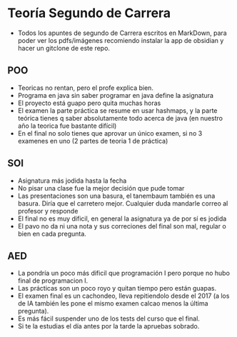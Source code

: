 # Teoría Segundo de Carrera
- Todos los apuntes de segundo de Carrera escritos en MarkDown, para poder ver los pdfs/imágenes recomiendo instalar la app de obsidian y hacer un gitclone de este repo.


## POO
- Teoricas no rentan, pero el profe explica bien.
- Programa en java sin saber programar en java define la asignatura
- El proyecto está guapo pero quita muchas horas
- El examen la parte práctica se resume en usar hashmaps, y la parte teórica tienes q saber absolutamente todo acerca de java (en nuestro año la teorica fue bastante difícil)
- En el final no solo tienes que aprovar un único examen, si no 3 examenes en uno (2 partes de teoria 1 de práctica)

## SOI
- Asignatura más jodida hasta la fecha
- No pisar una clase fue la mejor decisión que pude tomar
- Las presentaciones son una basura, el tanembaum también es una basura. Diría que el carretero mejor. Cualquier duda mandarle correo al profesor y responde
- El final no es muy dificil, en general la asignatura ya de por sí es jodida
- El pavo no da ni una nota y sus correciones del final son mal, regular o bien en cada pregunta.

## AED
- La pondría un poco más dificil que programación I pero porque no hubo final de programacion I.
- Las prácticas son un poco royo y quitan tiempo pero están guapas.
- El examen final es un cachondeo, lleva repitiendolo desde el 2017 (a los de IA también les pone el mismo examen calcao menos la última pregunta).
- Es más fácil suspender uno de los tests del curso que el final.
- Si te la estudias el día antes por la tarde la apruebas sobrado.
